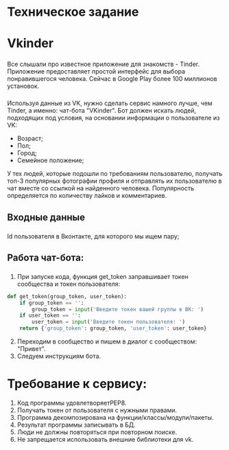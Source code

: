 # Техническое задание 

# Vkinder 

### 
Все слышали про известное приложение для знакомств - Tinder. Приложение предоставляет простой интерфейс для выбора понравившегося человека. Сейчас в Google Play более 100 миллионов установок.
###
Используя данные из VK, нужно сделать сервис намного лучше, чем Tinder, а именно: чат-бота "VKinder". Бот должен искать людей, подходящих под условия, на основании информации о пользователе из VK:

- Возраст;
- Пол;
- Город;
- Семейное положение;

У тех людей, которые подошли по требованиям пользователю, получать топ-3 популярных фотографии профиля и отправлять их пользователю в чат вместе со ссылкой на найденного человека.
Популярность определяется по количеству лайков и комментариев.

## Входные данные

### 
Id пользователя в Вконтакте, для которого мы ищем пару;

## Работа чат-бота:
###
1. При запуске кода, функция get_token заправшивает токен сообщества и токен пользователя:

```python
def get_token(group_token, user_token):
    if group_token == '':
        group_token = input('Введите токен вашей группы в ВК: ')
    if user_token == '':
        user_token = input('Введите токен пользователя: ')
    return {'group_token': group_token, 'user_token': user_token}
```
2. Переходим в сообщество и пишем в диалог с сообществом: "Привет".
3. Следуем инструкциям бота.



# Требование к сервису:

1. Код программы удовлетворяетPEP8.
2. Получать токен от пользователя с нужными правами.
3. Программа декомпозирована на функции/классы/модули/пакеты.
4. Результат программы записывать в БД.
5. Люди не должны повторяться при повторном поиске.
6. Не запрещается использовать внешние библиотеки для vk.
